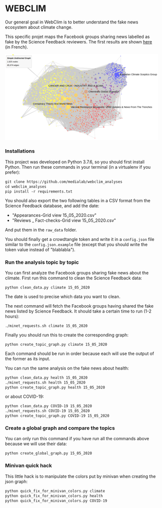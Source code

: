 # WEBCLIM

Our general goal in WebClim is to better understand the fake news ecosystem about climate change.

This specific projet maps the Facebook groups sharing news labelled as fake by the Science Feedback reviewers. The first results are shown [here](https://medialab.sciencespo.fr/actu/une-cartographie-facebook-des-infox-scientifiques-sur-le-climat/) (in French).

<img src="screenshot_graph.png"/>

### Installations

This project was developed on Python 3.7.6, so you should first install Python. 
Then run these commands in your terminal (in a virtualenv if you prefer):

```
git clone https://github.com/medialab/webclim_analyses
cd webclim_analyses
pip install -r requirements.txt
```
You should also export the two following tables in a CSV format from the Science Feedback database, and add the date:
* "Appearances-Grid view 15_05_2020.csv"
* "Reviews _ Fact-checks-Grid view 15_05_2020.csv"

And put them in the `raw_data` folder. 

You should finally get a crowdtangle token and write it in a `config.json` file similar to the `config.json.example` file 
(except that you should write the token value instead of "blablabla").

### Run the analysis topic by topic

You can first analyze the Facebook groups sharing fake news about the climate.
First run this command to clean the Science Feedback data:
```
python clean_data.py climate 15_05_2020
```
The date is used to precise which data you want to clean.

The next command will fetch the Facebook groups having shared the fake news listed by Science Feedback. It should take a certain time to run (1-2 hours):
```
./minet_requests.sh climate 15_05_2020
```
Finally you should run this to create the corresponding graph:
```
python create_topic_graph.py climate 15_05_2020
```
Each command should be run in order because each will use the output of the former as its input.

You can run the same analysis on the fake news about health:
```
python clean_data.py health 15_05_2020
./minet_requests.sh health 15_05_2020
python create_topic_graph.py health 15_05_2020
```

or about COVID-19:
```
python clean_data.py COVID-19 15_05_2020
./minet_requests.sh COVID-19 15_05_2020
python create_topic_graph.py COVID-19 15_05_2020
```

### Create a global graph and compare the topics
You can only run this command if you have run all the commands above because we will use their data:
```
python create_global_graph.py 15_05_2020
```

### Minivan quick hack
This little hack is to manipulate the colors put by minivan when creating the json graph:
```
python quick_fix_for_minivan_colors.py climate
python quick_fix_for_minivan_colors.py health
python quick_fix_for_minivan_colors.py COVID-19
```
